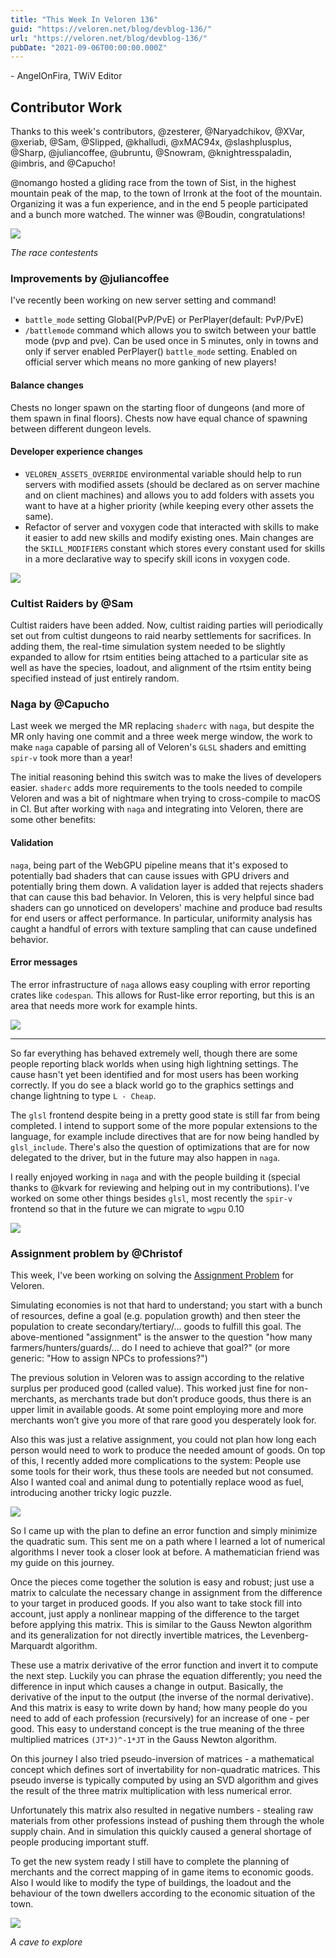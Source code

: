 ```yaml
---
title: "This Week In Veloren 136"
guid: "https://veloren.net/blog/devblog-136/"
url: "https://veloren.net/blog/devblog-136/"
pubDate: "2021-09-06T00:00:00.000Z"
---
```


\- AngelOnFira, TWiV Editor

## Contributor Work

Thanks to this week's contributors, @zesterer, @Naryadchikov, @XVar, @xeriab, @Sam, @Slipped, @khalludi, @xMAC94x, @slashplusplus, @Sharp, @juliancoffee, @ubruntu, @Snowram, @knightresspaladin, @imbris, and @Capucho!

@nomango hosted a gliding race from the town of Sist, in the highest mountain peak of the map, to the town of Irronk at the foot of the mountain. Organizing it was a fun experience, and in the end 5 people participated and a bunch more watched. The winner was @Boudin, congratulations!

![](https://s3.eu-central-2.wasabisys.com/veloren-blog/cdn/597826574095613962/883425538075656192/image.png)

_The race contestents_

### Improvements by @juliancoffee

I've recently been working on new server setting and command!

- `battle_mode` setting Global(PvP/PvE) or PerPlayer(default: PvP/PvE)
- `/battlemode` command which allows you to switch between your battle mode (pvp and pve). Can be used once in 5 minutes, only in towns and only if server enabled PerPlayer() `battle_mode` setting. Enabled on official server which means no more ganking of new players!

#### Balance changes

Chests no longer spawn on the starting floor of dungeons (and more of them spawn in final floors). Chests now have equal chance of spawning between different dungeon levels.

#### Developer experience changes

- `VELOREN_ASSETS_OVERRIDE` environmental variable should help to run servers with modified assets (should be declared as on server machine and on client machines) and allows you to add folders with assets you want to have at a higher priority (while keeping every other assets the same).
- Refactor of server and voxygen code that interacted with skills to make it easier to add new skills and modify existing ones. Main changes are the `SKILL_MODIFIERS` constant which stores every constant used for skills in a more declarative way to specify skill icons in voxygen code.

![](https://s3.eu-central-2.wasabisys.com/veloren-blog/cdn/634860358623821835/884577918242664498/screenshot_1630924097231.png)

### Cultist Raiders by @Sam

Cultist raiders have been added. Now, cultist raiding parties will periodically set out from cultist dungeons to raid nearby settlements for sacrifices. In adding them, the real-time simulation system needed to be slightly expanded to allow for rtsim entities being attached to a particular site as well as have the species, loadout, and alignment of the rtsim entity being specified instead of just entirely random.

### Naga by @Capucho

Last week we merged the MR replacing `shaderc` with `naga`, but despite the MR only having one commit and a three week merge window, the work to make `naga` capable of parsing all of Veloren's `GLSL` shaders and emitting `spir-v` took more than a year!

The initial reasoning behind this switch was to make the lives of developers easier. `shaderc` adds more requirements to the tools needed to compile Veloren and was a bit of nightmare when trying to cross-compile to macOS in CI. But after working with `naga` and integrating into Veloren, there are some other benefits:

#### Validation

`naga`, being part of the WebGPU pipeline means that it's exposed to potentially bad shaders that can cause issues with GPU drivers and potentially bring them down. A validation layer is added that rejects shaders that can cause this bad behavior. In Veloren, this is very helpful since bad shaders can go unnoticed on developers' machine and produce bad results for end users or affect performance. In particular, uniformity analysis has caught a handful of errors with texture sampling that can cause undefined behavior.

#### Error messages

The error infrastructure of `naga` allows easy coupling with error reporting crates like `codespan`. This allows for Rust-like error reporting, but this is an area that needs more work for example hints.

![](https://s3.eu-central-2.wasabisys.com/veloren-blog/cdn/693844604226764871/883487483285876756/img-2021-05-14-221731.png)

---

So far everything has behaved extremely well, though there are some people reporting black worlds when using high lightning settings. The cause hasn't yet been identified and for most users has been working correctly. If you do see a black world go to the graphics settings and change lightning to type `L - Cheap`.

The `glsl` frontend despite being in a pretty good state is still far from being completed. I intend to support some of the more popular extensions to the language, for example include directives that are for now being handled by `glsl_include`. There's also the question of optimizations that are for now delegated to the driver, but in the future may also happen in `naga`.

I really enjoyed working in `naga` and with the people building it (special thanks to @kvark for reviewing and helping out in my contributions). I've worked on some other things besides `glsl`, most recently the `spir-v` frontend so that in the future we can migrate to `wgpu` 0.10

![](https://s3.eu-central-2.wasabisys.com/veloren-blog/cdn/634860358623821835/884472942891786260/screenshot_1630938649026.png)

### Assignment problem by @Christof

This week, I've been working on solving the [Assignment Problem](https://en.wikipedia.org/wiki/Assignment_problem) for Veloren.

Simulating economies is not that hard to understand; you start with a bunch of resources, define a goal (e.g. population growth) and then steer the population to create secondary/tertiary/... goods to fulfill this goal. The above-mentioned "assignment" is the answer to the question "how many farmers/hunters/guards/... do I need to achieve that goal?" (or more generic: "How to assign NPCs to professions?")

The previous solution in Veloren was to assign according to the relative surplus per produced good (called value). This worked just fine for non-merchants, as merchants trade but don’t produce goods, thus there is an upper limit in available goods. At some point employing more and more merchants won’t give you more of that rare good you desperately look for.

Also this was just a relative assignment, you could not plan how long each person would need to work to produce the needed amount of goods. On top of this, I recently added more complications to the system: People use some tools for their work, thus these tools are needed but not consumed. Also I wanted coal and animal dung to potentially replace wood as fuel, introducing another tricky logic puzzle.

![](https://s3.eu-central-2.wasabisys.com/veloren-blog/cdn/634860358623821835/884297602462539876/screenshot_1630903166427.png)

So I came up with the plan to define an error function and simply minimize the quadratic sum. This sent me on a path where I learned a lot of numerical algorithms I never took a closer look at before. A mathematician friend was my guide on this journey.

Once the pieces come together the solution is easy and robust; just use a matrix to calculate the necessary change in assignment from the difference to your target in produced goods. If you also want to take stock fill into account, just apply a nonlinear mapping of the difference to the target before applying this matrix. This is similar to the Gauss Newton algorithm and its generalization for not directly invertible matrices, the Levenberg-Marquardt algorithm.

These use a matrix derivative of the error function and invert it to compute the next step. Luckily you can phrase the equation differently; you need the difference in input which causes a change in output. Basically, the derivative of the input to the output (the inverse of the normal derivative). And this matrix is easy to write down by hand; how many people do you need to add of each profession (recursively) for an increase of one - per good. This easy to understand concept is the true meaning of the three multiplied matrices `(JT*J)^-1*JT` in the Gauss Newton algorithm.

On this journey I also tried pseudo-inversion of matrices - a mathematical concept which defines sort of invertability for non-quadratic matrices. This pseudo inverse is typically computed by using an SVD algorithm and gives the result of the three matrix multiplication with less numerical error.

Unfortunately this matrix also resulted in negative numbers - stealing raw materials from other professions instead of pushing them through the whole supply chain. And in simulation this quickly caused a general shortage of people producing important stuff.

To get the new system ready I still have to complete the planning of merchants and the correct mapping of in game items to economic goods. Also I would like to modify the type of buildings, the loadout and the behaviour of the town dwellers according to the economic situation of the town.

![](https://s3.eu-central-2.wasabisys.com/veloren-blog/cdn/634860358623821835/884140239134789642/screenshot_1630865775592.png)

_A cave to explore_
